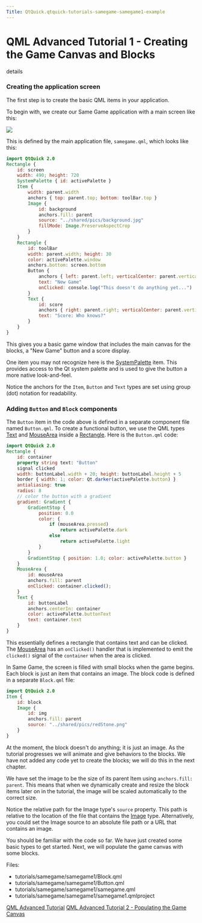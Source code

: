 ```yaml
---
Title: QtQuick.qtquick-tutorials-samegame-samegame1-example
---
```

        
QML Advanced Tutorial 1 - Creating the Game Canvas and Blocks
=============================================================

<span class="subtitle"></span>
details
### Creating the application screen

The first step is to create the basic QML items in your application.

To begin with, we create our Same Game application with a main screen like this:

![](https://developer.ubuntu.com/static/devportal_uploaded/156fd278-4bb6-4c8b-8b1a-3e042831c6d8-api/apps/qml/sdk-15.04.5/qtquick-tutorials-samegame-samegame1-example/images/declarative-adv-tutorial1.png)

This is defined by the main application file, `samegame.qml`, which looks like this:

``` qml
import QtQuick 2.0
Rectangle {
    id: screen
    width: 490; height: 720
    SystemPalette { id: activePalette }
    Item {
        width: parent.width
        anchors { top: parent.top; bottom: toolBar.top }
        Image {
            id: background
            anchors.fill: parent
            source: "../shared/pics/background.jpg"
            fillMode: Image.PreserveAspectCrop
        }
    }
    Rectangle {
        id: toolBar
        width: parent.width; height: 30
        color: activePalette.window
        anchors.bottom: screen.bottom
        Button {
            anchors { left: parent.left; verticalCenter: parent.verticalCenter }
            text: "New Game"
            onClicked: console.log("This doesn't do anything yet...")
        }
        Text {
            id: score
            anchors { right: parent.right; verticalCenter: parent.verticalCenter }
            text: "Score: Who knows?"
        }
    }
}
```

This gives you a basic game window that includes the main canvas for the blocks, a "New Game" button and a score display.

One item you may not recognize here is the [SystemPalette](../QtQuick.SystemPalette.md) item. This provides access to the Qt system palette and is used to give the button a more native look-and-feel.

Notice the anchors for the `Item`, `Button` and `Text` types are set using group (dot) notation for readability.

<span id="adding-button-and-block-components"></span>
### Adding `Button` and `Block` components

The `Button` item in the code above is defined in a separate component file named `Button.qml`. To create a functional button, we use the QML types [Text](../QtQuick.qtquick-releasenotes.md#text) and [MouseArea](../QtQuick.MouseArea.md) inside a [Rectangle](../QtQuick.Rectangle.md). Here is the `Button.qml` code:

``` qml
import QtQuick 2.0
Rectangle {
    id: container
    property string text: "Button"
    signal clicked
    width: buttonLabel.width + 20; height: buttonLabel.height + 5
    border { width: 1; color: Qt.darker(activePalette.button) }
    antialiasing: true
    radius: 8
    // color the button with a gradient
    gradient: Gradient {
        GradientStop {
            position: 0.0
            color: {
                if (mouseArea.pressed)
                    return activePalette.dark
                else
                    return activePalette.light
            }
        }
        GradientStop { position: 1.0; color: activePalette.button }
    }
    MouseArea {
        id: mouseArea
        anchors.fill: parent
        onClicked: container.clicked();
    }
    Text {
        id: buttonLabel
        anchors.centerIn: container
        color: activePalette.buttonText
        text: container.text
    }
}
```

This essentially defines a rectangle that contains text and can be clicked. The [MouseArea](../QtQuick.MouseArea.md) has an `onClicked()` handler that is implemented to emit the `clicked()` signal of the `container` when the area is clicked.

In Same Game, the screen is filled with small blocks when the game begins. Each block is just an item that contains an image. The block code is defined in a separate `Block.qml` file:

``` qml
import QtQuick 2.0
Item {
    id: block
    Image {
        id: img
        anchors.fill: parent
        source: "../shared/pics/redStone.png"
    }
}
```

At the moment, the block doesn't do anything; it is just an image. As the tutorial progresses we will animate and give behaviors to the blocks. We have not added any code yet to create the blocks; we will do this in the next chapter.

We have set the image to be the size of its parent Item using `anchors.fill: parent`. This means that when we dynamically create and resize the block items later on in the tutorial, the image will be scaled automatically to the correct size.

Notice the relative path for the Image type's `source` property. This path is relative to the location of the file that contains the [Image](https://developer.ubuntu.comapps/qml/sdk-15.04.5/QtQuick.imageelements/#image) type. Alternatively, you could set the Image source to an absolute file path or a URL that contains an image.

You should be familiar with the code so far. We have just created some basic types to get started. Next, we will populate the game canvas with some blocks.

Files:

-   tutorials/samegame/samegame1/Block.qml
-   tutorials/samegame/samegame1/Button.qml
-   tutorials/samegame/samegame1/samegame.qml
-   tutorials/samegame/samegame1/samegame1.qmlproject

<a href="QtQuick.qml-advtutorial.md" class="prevPage">QML Advanced Tutorial</a> <a href="https://developer.ubuntu.comapps/qml/sdk-15.04.5/QtQuick.tutorials-samegame-samegame2/" class="nextPage">QML Advanced Tutorial 2 - Populating the Game Canvas</a>

